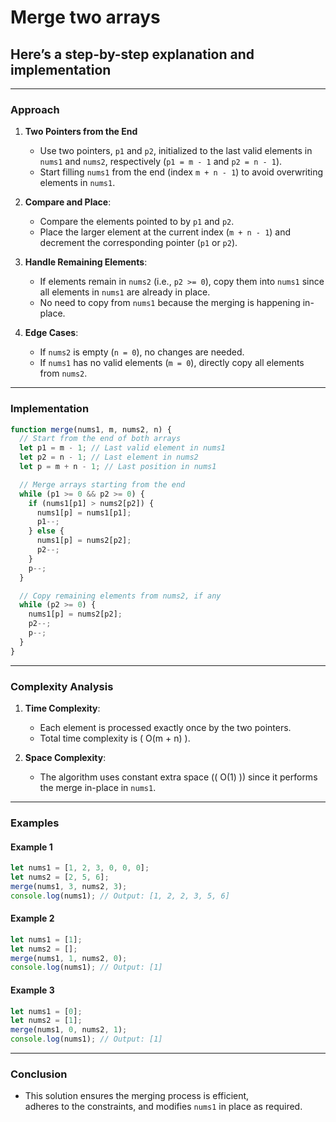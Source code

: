 <!--
To solve the problem of merging two sorted arrays (`nums1` and `nums2`) into a single sorted array stored in-place in `nums1`, we can utilize a two-pointer approach. This method efficiently runs in \( O(m + n) \) time, leveraging the fact that the arrays are already sorted.
-->

# Merge two arrays

## Here’s a step-by-step explanation and implementation

---

### Approach

1. **Two Pointers from the End**

   - Use two pointers, `p1` and `p2`, initialized to the last valid elements in  
     `nums1` and `nums2`, respectively (`p1 = m - 1` and `p2 = n - 1`).
   - Start filling `nums1` from the end (index `m + n - 1`) to avoid overwriting elements in `nums1`.

2. **Compare and Place**:

   - Compare the elements pointed to by `p1` and `p2`.
   - Place the larger element at the current index (`m + n - 1`) and decrement the corresponding pointer (`p1` or `p2`).

3. **Handle Remaining Elements**:

   - If elements remain in `nums2` (i.e., `p2 >= 0`), copy them into `nums1` since all elements in `nums1` are already in place.
   - No need to copy from `nums1` because the merging is happening in-place.

4. **Edge Cases**:
   - If `nums2` is empty (`n = 0`), no changes are needed.
   - If `nums1` has no valid elements (`m = 0`), directly copy all elements from `nums2`.

---

### **Implementation**

```javascript
function merge(nums1, m, nums2, n) {
  // Start from the end of both arrays
  let p1 = m - 1; // Last valid element in nums1
  let p2 = n - 1; // Last element in nums2
  let p = m + n - 1; // Last position in nums1

  // Merge arrays starting from the end
  while (p1 >= 0 && p2 >= 0) {
    if (nums1[p1] > nums2[p2]) {
      nums1[p] = nums1[p1];
      p1--;
    } else {
      nums1[p] = nums2[p2];
      p2--;
    }
    p--;
  }

  // Copy remaining elements from nums2, if any
  while (p2 >= 0) {
    nums1[p] = nums2[p2];
    p2--;
    p--;
  }
}
```

---

### **Complexity Analysis**

1. **Time Complexity**:

   - Each element is processed exactly once by the two pointers.
   - Total time complexity is \( O(m + n) \).

2. **Space Complexity**:
   - The algorithm uses constant extra space (\( O(1) \)) since it performs the merge in-place in `nums1`.

---

### **Examples**

#### Example 1

```javascript
let nums1 = [1, 2, 3, 0, 0, 0];
let nums2 = [2, 5, 6];
merge(nums1, 3, nums2, 3);
console.log(nums1); // Output: [1, 2, 2, 3, 5, 6]
```

#### Example 2

```javascript
let nums1 = [1];
let nums2 = [];
merge(nums1, 1, nums2, 0);
console.log(nums1); // Output: [1]
```

#### Example 3

```javascript
let nums1 = [0];
let nums2 = [1];
merge(nums1, 0, nums2, 1);
console.log(nums1); // Output: [1]
```

---

### Conclusion

- This solution ensures the merging process is efficient,  
  adheres to the constraints, and modifies `nums1` in place as required.

